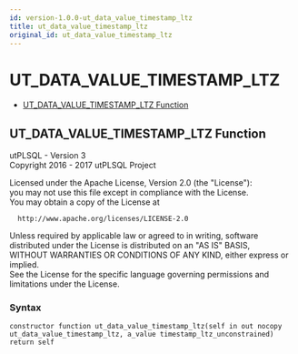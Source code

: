 ```yaml
---
id: version-1.0.0-ut_data_value_timestamp_ltz
title: ut_data_value_timestamp_ltz
original_id: ut_data_value_timestamp_ltz
---
```


# UT_DATA_VALUE_TIMESTAMP_LTZ






- [UT_DATA_VALUE_TIMESTAMP_LTZ Function](#ut_data_value_timestamp_ltz)












 
## UT_DATA_VALUE_TIMESTAMP_LTZ Function<a name="ut_data_value_timestamp_ltz"></a>


<p>
<p>utPLSQL - Version 3<br />  Copyright 2016 - 2017 utPLSQL Project</p><p>  Licensed under the Apache License, Version 2.0 (the &quot;License&quot;):<br />  you may not use this file except in compliance with the License.<br />  You may obtain a copy of the License at</p><pre><code>  http://www.apache.org/licenses/LICENSE-2.0</code></pre><p>  Unless required by applicable law or agreed to in writing, software<br />  distributed under the License is distributed on an &quot;AS IS&quot; BASIS,<br />  WITHOUT WARRANTIES OR CONDITIONS OF ANY KIND, either express or implied.<br />  See the License for the specific language governing permissions and<br />  limitations under the License.</p>
</p>

### Syntax
```plsql
constructor function ut_data_value_timestamp_ltz(self in out nocopy ut_data_value_timestamp_ltz, a_value timestamp_ltz_unconstrained) return self
```

 





 
